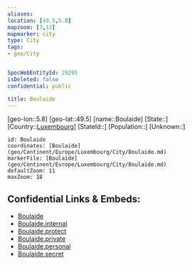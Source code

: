 ```yaml
---
aliases: 
location: [49.5,5.8]
mapzoom: [7,12] 
mapmarker: city 
type: City
tags:
- geo/City


SpocWebEntityId: 29295
isDeleted: false
confidential: public

title: Boulaide
---
```

[geo-lon::5.8]
[geo-lat::49.5]
[name::Boulaide]
[State::]
[Country::[Luxembourg](geo/Continent/Europe/Luxembourg.md)]
[StateId::]
[Population::]
[Unknown::]


```leaflet
id: Boulaide
coordinates: [Boulaide](geo/Continent/Europe/Luxembourg/City/Boulaide.md)
markerFile: [Boulaide](geo/Continent/Europe/Luxembourg/City/Boulaide.md)
defaultZoom: 11 
maxZoom: 18
```


## Confidential Links & Embeds: 
- [Boulaide](../../../../../../_public/geo/Continent/Europe/Luxembourg/City/Boulaide.md) 
- [Boulaide.internal](../../../../../../_internal/geo/Continent/Europe/Luxembourg/City/Boulaide.internal.md) 
- [Boulaide.protect](../../../../../../_protect/geo/Continent/Europe/Luxembourg/City/Boulaide.protect.md) 
- [Boulaide.private](../../../../../../_private/geo/Continent/Europe/Luxembourg/City/Boulaide.private.md) 
- [Boulaide.personal](../../../../../../_personal/geo/Continent/Europe/Luxembourg/City/Boulaide.personal.md) 
- [Boulaide.secret](../../../../../../_secret/geo/Continent/Europe/Luxembourg/City/Boulaide.secret.md) 
